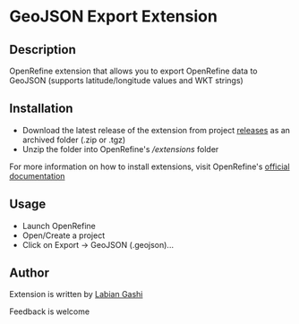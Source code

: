 # GeoJSON Export Extension

Description
------
OpenRefine extension that allows you to export OpenRefine data to GeoJSON (supports latitude/longitude values and WKT strings)

Installation
------
* Download the latest release of the extension from project [releases](https://gitlab.com/labiangashi/geojson-export/-/releases) as an archived folder (.zip or .tgz)
* Unzip the folder into OpenRefine's _/extensions_ folder

For more information on how to install extensions, visit OpenRefine's [official documentation](https://docs.openrefine.org/manual/installing#installing-extensions)

Usage
-----

* Launch OpenRefine
* Open/Create a project
* Click on Export -> GeoJSON (.geojson)...

Author
------

Extension is written by [Labian Gashi](https://gitlab.com/labiangashi)

Feedback is welcome
